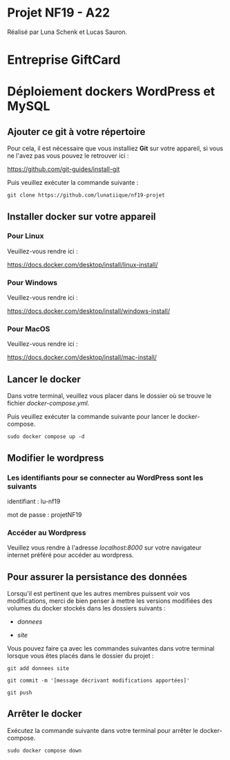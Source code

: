 # Projet NF19 - A22

Réalisé par Luna Schenk et Lucas Sauron.

# Entreprise GiftCard
# Déploiement dockers WordPress et MySQL

## Ajouter ce git à votre répertoire

Pour cela, il est nécessaire que vous installiez **Git** sur votre appareil, si vous ne l'avez pas vous pouvez le retrouver ici :

https://github.com/git-guides/install-git

Puis veuillez exécuter la commande suivante :

```git clone https://github.com/lunatiique/nf19-projet```

## Installer docker sur votre appareil

### Pour Linux

Veuillez-vous rendre ici :

https://docs.docker.com/desktop/install/linux-install/

### Pour Windows

Veuillez-vous rendre ici :

https://docs.docker.com/desktop/install/windows-install/

### Pour MacOS

Veuillez-vous rendre ici :

https://docs.docker.com/desktop/install/mac-install/


## Lancer le docker

Dans votre terminal, veuillez vous placer dans le dossier où se trouve le fichier *docker-compose.yml*.

Puis veuillez exécuter la commande suivante pour lancer le docker-compose.

```sudo docker compose up -d```

## Modifier le wordpress

### Les identifiants pour se connecter au WordPress sont les suivants

identifiant : lu-nf19

mot de passe : projetNF19

### Accéder au Wordpress

Veuillez vous rendre à l'adresse  *localhost:8000*  sur votre navigateur internet préféré pour accéder au wordpress.

## Pour assurer la persistance des données

Lorsqu'il est pertinent que les autres membres puissent voir vos modifications, merci de bien penser à mettre les versions modifiées des volumes du docker stockés dans les dossiers suivants :

- *donnees*

- *site*

Vous pouvez faire ça avec les commandes suivantes dans votre terminal lorsque vous êtes placés dans le dossier du projet :

```git add donnees site```

```git commit -m '[message décrivant modifications apportées]'```

```git push```

## Arrêter le docker

Exécutez la commande suivante dans votre terminal pour arrêter le docker-compose.

```sudo docker compose down```